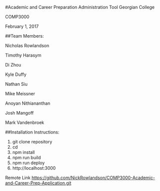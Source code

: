 #Academic and Career Preparation Administration Tool
Georgian College

COMP3000

February 1, 2017

##Team Members:

Nicholas Rowlandson

Timothy Harasym

Di Zhou

Kyle Duffy

Nathan Siu

Mike Meissner

Anoyan Nithiananthan

Josh Mangoff

Mark Vandenbroek


##Installation Instructions:

1. git clone repository
2. cd
3. npm install
4. npm run build
5. npm run deploy
6. http://localhost:3000

Remote Link
https://github.com/NickRowlandson/COMP3000-Academic-and-Career-Prep-Application.git
